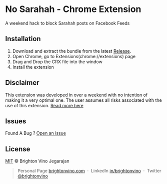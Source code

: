 # No Sarahah - Chrome Extension
A weekend hack to block Sarahah posts on Facebook Feeds

## Installation
1) Download and extract the bundle from the latest [Release](https://github.com/brightonvino/nosarahah/releases).
2) Open Chrome, go to Extensions(chrome://extensions) page
3) Drag and Drop the CRX file into the window
4) Install the extension

## Disclaimer
This extension was developed in over a weekend with no intention of making it a very optimal one. The user assumes all risks associated with the use of this extension. [Read more here](http://brightonvino.com/disclaimer/no-sarahah)

## Issues
Found A Bug ? [Open an issue](https://github.com/brightonvino/NoSarahah/issues/new)

## License
[MIT](LICENSE) © Brighton Vino Jegarajan

> Personal Page [brightonvino.com](https://www.brightonvino.com) &nbsp;&middot;&nbsp;
> LinkedIn [in/brightonvino](https://www.linkedin.com/in/brightonvino/) &nbsp;&middot;&nbsp;
> Twitter [@brightonvino](https://twitter.com/brightonvino)
